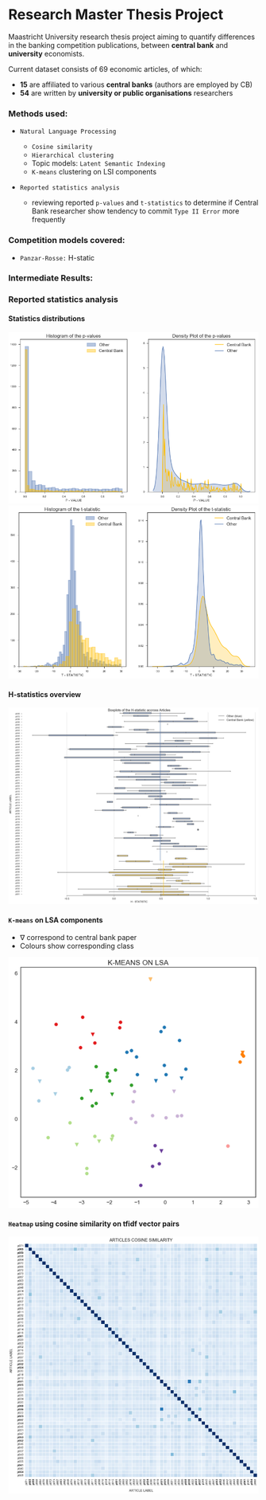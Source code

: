 # Research Master Thesis Project

Maastricht University research thesis project aiming to quantify differences in the banking competition publications, between **central bank** and **university** economists.

Current dataset consists of 69 economic articles, of which:
 - **15** are affiliated to various **central banks** (authors are employed by CB)
 - **54** are written by **university or public organisations** researchers

### Methods used:
- `Natural Language Processing`
    - `Cosine similarity`
    - `Hierarchical clustering`
    - Topic models: `Latent Semantic Indexing`
    - `K-means` clustering on LSI components


- `Reported statistics analysis`
    - reviewing reported `p-values` and `t-statistics` to determine if Central Bank researcher show tendency to commit `Type II Error` more frequently


### Competition models covered:
- `Panzar-Rosse:` H-static

### Intermediate Results:

### Reported statistics analysis

#### Statistics distributions

![P-values distribution](/Analysis/Graphs/dist_pvalue.png)
![T-statistics distribution](/Analysis/Graphs/dist_tstat.png)

#### H-statistics overview
![H-statistics box](/Analysis/Graphs/box_hstat.png)

#### `K-means` on LSA components
- ∇ correspond to central bank paper
- Colours show corresponding class

![Kmeans LSA](/Analysis/Graphs/kmeans_10.png)

#### `Heatmap` using cosine similarity on tfidf vector pairs

![Cosine similarity](/Analysis/Graphs/heatmap.png)
